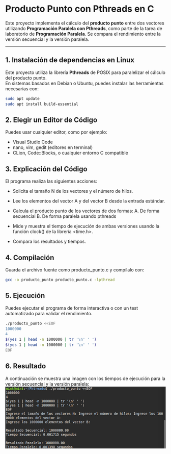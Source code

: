 # Producto Punto con Pthreads en C

Este proyecto implementa el cálculo del **producto punto** entre dos vectores utilizando **Programación Paralela con Pthreads**, como parte de la tarea de laboratorio de **Programación Paralela**. Se compara el rendimiento entre la versión secuencial y la versión paralela.

---

## 1. Instalación de dependencias en Linux

Este proyecto utiliza la librería **Pthreads** de POSIX para paralelizar el cálculo del producto punto.  
En sistemas basados en Debian o Ubuntu, puedes instalar las herramientas necesarias con:

```bash
sudo apt update
sudo apt install build-essential
```
## 2. Elegir un Editor de Código
Puedes usar cualquier editor, como por ejemplo:

- Visual Studio Code
- nano, vim, gedit (editores en terminal)
- CLion, Code::Blocks, o cualquier entorno C compatible

## 3. Explicación del Código
El programa realiza las siguientes acciones:

- Solicita el tamaño N de los vectores y el número de hilos.
- Lee los elementos del vector A y del vector B desde la entrada estándar.
- Calcula el producto punto de los vectores de dos formas:
  A. De forma secuencial
  B. De forma paralela usando pthreads

- Mide y muestra el tiempo de ejecución de ambas versiones usando la función clock() de la librería <time.h>.
- Compara los resultados y tiempos.

## 4. Compilación
Guarda el archivo fuente como producto_punto.c y compílalo con:
```bash
gcc -o producto_punto producto_punto.c -lpthread
```

## 5. Ejecución
Puedes ejecutar el programa de forma interactiva o con un test automatizado para validar el rendimiento.
```bash
./producto_punto <<EOF
1000000
4
$(yes 1 | head -n 1000000 | tr '\n' ' ')
$(yes 1 | head -n 1000000 | tr '\n' ' ')
EOF
```
## 6. Resultado
A continuación se muestra una imagen con los tiempos de ejecución para la versión secuencial y la versión paralela:
![Solución en bash](Imagen/Resultado.png)
